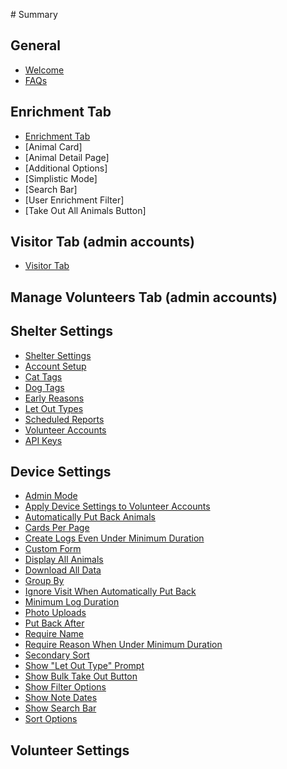 ‌# Summary​

## General

* [Welcome](Welcome.md)
* [FAQs](FAQs.md)

## Enrichment Tab
* [Enrichment Tab](Documentation/Enrichement%20Tab.md)
* [Animal Card]
* [Animal Detail Page]
* [Additional Options]
* [Simplistic Mode]
* [Search Bar]
* [User Enrichment Filter]
* [Take Out All Animals Button]


## Visitor Tab (admin accounts)
* [Visitor Tab](ShelterPartner%20App/Visitor%20Tab/Visitor%20Tab.md)

## Manage Volunteers Tab (admin accounts)

## Shelter Settings
* [Shelter Settings](ShelterPartner%20App/Settings%20Tab/Shelter%20Settings/Shelter%20Settings.md)
* [Account Setup](ShelterPartner%20App/Settings%20Tab/Shelter%20Settings/Account%20Setup.md)
* [Cat Tags](ShelterPartner%20App/Settings%20Tab/Shelter%20Settings/Cat%20Tags.md)
* [Dog Tags](ShelterPartner%20App/Settings%20Tab/Shelter%20Settings/Dog%20Tags.md)
* [Early Reasons](ShelterPartner%20App/Settings%20Tab/Shelter%20Settings/Early%20Reasons.md)
* [Let Out Types](ShelterPartner%20App/Settings%20Tab/Shelter%20Settings/Let%20Out%20Types.md)
* [Scheduled Reports](ShelterPartner%20App/Settings%20Tab/Shelter%20Settings/Scheduled%20Reports.md)
* [Volunteer Accounts](ShelterPartner%20App/Settings%20Tab/Shelter%20Settings/Account%20Setup.md)
* [API Keys](ShelterPartner%20App/Settings%20Tab/Shelter%20Settings/API%20Keys.md)

## Device Settings
* [Admin Mode](ShelterPartner%20App/Settings%20Tab/Device%20Settings/Admin%20Mode.md)
* [Apply Device Settings to Volunteer Accounts](ShelterPartner%20App/Settings%20Tab/Apply%20Device%20Settings%20to%20Volunteer%20Accounts.md)
* [Automatically Put Back Animals](ShelterPartner%20App/Settings%20Tab/Device%20Settings/Automatically%20Put%20Back%20Animals.md)
* [Cards Per Page](ShelterPartner%20App/Settings%20Tab/Device%20Settings/Cards%20Per%20Page.md)
* [Create Logs Even Under Minimum Duration](ShelterPartner%20App/Settings%20Tab/Device%20Settings/Create%20Logs%20Even%20When%20Under%20Minimum%20Duration.md)
* [Custom Form](ShelterPartner%20App/Settings%20Tab/Device%20Settings/Custom%20Form.md)
* [Display All Animals](ShelterPartner%20App/Settings%20Tab/Device%20Settings/Display%20All%20Animals.md)
* [Download All Data](ShelterPartner%20App/Settings%20Tab/Device%20Settings/Download%20All%20Data.md)
* [Group By](ShelterPartner%20App/Settings%20Tab/Device%20Settings/Group%20By.md)
* [Ignore Visit When Automatically Put Back](ShelterPartner%20App/Settings%20Tab/Device%20Settings/Ignore%20Visit%20When%20Automatically%20Put%20Back.md)
* [Minimum Log Duration](ShelterPartner%20App/Settings%20Tab/Device%20Settings/Minimum%20Log%20Duration.md)
* [Photo Uploads](ShelterPartner%20App/Settings%20Tab/Device%20Settings/Photo%20Uploads.md)
* [Put Back After](ShelterPartner%20App/Settings%20Tab/Device%20Settings/Put%20Back%20After.md)
* [Require Name](ShelterPartner%20App/Settings%20Tab/Device%20Settings/Require%20Name.md)
* [Require Reason When Under Minimum Duration](ShelterPartner%20App/Settings%20Tab/Device%20Settings/Require%20Reason%20When%20Under%20Minimum%20Duration.md)
* [Secondary Sort](ShelterPartner%20App/Settings%20Tab/Device%20Settings/Secondary%20Sort.md)
* [Show "Let Out Type" Prompt](ShelterPartner%20App/Settings%20Tab/Device%20Settings/Show%20"Let%20Out%20Type"%20Prompt.md)
* [Show Bulk Take Out Button](ShelterPartner%20App/Settings%20Tab/Device%20Settings/Show%20Bulk%20Take%20Out%20Button.md)
* [Show Filter Options](ShelterPartner%20App/Settings%20Tab/Device%20Settings/Show%20Filter%20Options.md)
* [Show Note Dates](ShelterPartner%20App/Settings%20Tab/Device%20Settings/Show%20Note%20Dates.md)
* [Show Search Bar](ShelterPartner%20App/Settings%20Tab/Device%20Settings/Show%20Search%20Bar.md)
* [Sort Options](ShelterPartner%20App/Settings%20Tab/Device%20Settings/Sort%20Options.md)

## Volunteer Settings




